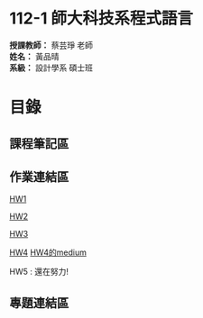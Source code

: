 # **112-1 師大科技系程式語言**  
**授課教師：** 蔡芸琤 老師  
**姓名：** 黃品晴  
**系級：** 設計學系 碩士班
  
# 目錄  
## 課程筆記區

## 作業連結區
  
  [HW1](https://github.com/cchs10232/112-1PL/blob/main/HW1/HW1.ipynb)
  
  [HW2](https://github.com/cchs10232/112-1PL/blob/main/HW2/HW2.ipynb)
  
  [HW3](https://github.com/cchs10232/112-1PL/blob/main/HW3/HW3.ipynb)
  
  [HW4](https://github.com/cchs10232/112-1PL/blob/main/HW4/HW4.ipynb)
  [HW4的medium](https://medium.com/@cchs10232/%E7%A8%8B%E5%BC%8F%E8%AA%9E%E8%A8%80-%E6%96%87%E5%AD%97%E9%9B%B2-6c7666875dec)
  
  HW5 : 還在努力!
  
## 專題連結區
